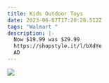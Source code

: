 ```yaml
---
title: Kids Outdoor Toys
date: 2023-06-07T17:20:28.512Z
tags: "Walmart "
description: |-
  Now $19.99 was $29.99
  https://shopstyle.it/l/bXdYe
  AD
---
```



![](img/screenshot_20230607-142446__01__01.jpg)